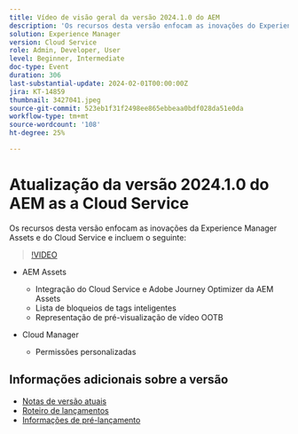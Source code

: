 ```yaml
---
title: Vídeo de visão geral da versão 2024.1.0 do AEM
description: 'Os recursos desta versão enfocam as inovações do Experience Manager Assets e do Cloud Service e incluem o seguinte: AEM Assets - Integração do AEM Assets Cloud Service e do Adobe Journey Optimizer, Lista de bloqueios de tags inteligentes, representação de pré-visualização de vídeo OOTB, Cloud Manager - Permissões personalizadas'
solution: Experience Manager
version: Cloud Service
role: Admin, Developer, User
level: Beginner, Intermediate
doc-type: Event
duration: 306
last-substantial-update: 2024-02-01T00:00:00Z
jira: KT-14859
thumbnail: 3427041.jpeg
source-git-commit: 523eb1f31f2498ee865ebbeaa0bdf028da51e0da
workflow-type: tm+mt
source-wordcount: '108'
ht-degree: 25%

---
```



# Atualização da versão 2024.1.0 do AEM as a Cloud Service

Os recursos desta versão enfocam as inovações da Experience Manager Assets e do Cloud Service e incluem o seguinte:

>[!VIDEO](https://video.tv.adobe.com/v/3427041/?learn=on)

* AEM Assets
   * Integração do Cloud Service e Adobe Journey Optimizer da AEM Assets
   * Lista de bloqueios de tags inteligentes
   * Representação de pré-visualização de vídeo OOTB

* Cloud Manager
   * Permissões personalizadas

<!--
Have questions about the release?  Discuss the release in [Experience League Communities](https://adobe.ly/3RPNYZF) -->

## Informações adicionais sobre a versão

* [Notas de versão atuais](https://experienceleague.adobe.com/docs/experience-manager-cloud-service/content/release-notes/home.html?lang=pt-BR)
* [Roteiro de lançamentos](https://experienceleague.adobe.com/docs/experience-manager-release-information/aem-release-updates/update-releases-roadmap.html?lang=pt-BR)
* [Informações de pré-lançamento](https://experienceleague.adobe.com/docs/experience-manager-cloud-service/content/release-notes/prerelease.html?lang=pt-BR)